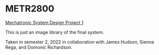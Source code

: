 # METR2800
[Mechatronic System Design Project 1](https://my.uq.edu.au/programs-courses/course.html?course_code=metr2800)

This is just an image library of the final system.

Taken in semester 2, 2022 in collaboration with James Hudson, Sienna Rega, and Domonic Richardson.
